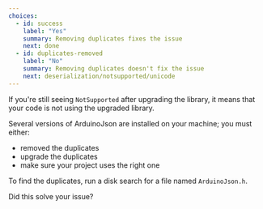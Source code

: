 ```yaml
---
choices:
  - id: success
    label: "Yes"
    summary: Removing duplicates fixes the issue
    next: done
  - id: duplicates-removed
    label: "No"
    summary: Removing duplicates doesn't fix the issue
    next: deserialization/notsupported/unicode
---
```


If you're still seeing `NotSupported` after upgrading the library, it means that your code is not using the upgraded library.

Several versions of ArduinoJson are installed on your machine; you must either:

* removed the duplicates
* upgrade the duplicates
* make sure your project uses the right one

To find the duplicates, run a disk search for a file named `ArduinoJson.h`.

Did this solve your issue?